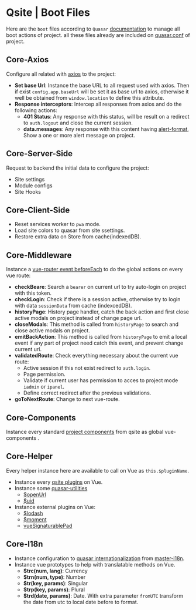 # Qsite | Boot Files
Here are the `boot` files according to `Quasar` [documentation](https://quasar.dev/quasar-cli/boot-files#introduction) to manage all boot actions of project. all these files already are included on [quasar.conf](/docs/VueJs/configurations/otherconfig#quasarconf) of project.

## Core-Axios
Configure all related with [axios](https://github.com/axios/axios) to the project:
- **Set base Url**: Instance the base URL to all request used with axios. Then if exist `config.app.baseUrl` will be set it as base url to axios, otherwise it well be obtained from `window.location` to define this attribute.
- **Response interceptors**: Intercep all responses from axios and do the following actions:
    - **401 Status**: Any response with this status, will be result on a redirect to `auth.logout` and close the current session.
    - **data.messages**: Any response with this content having [alert-format](/docs/VueJs/modules/QSite/QsitePlugins#alert), Show a one or more alert message on project.

## Core-Server-Side
Request to backend the initial data to configure the project:
- Site settings
- Module configs
- Site Hooks

## Core-Client-Side
- Reset services worker to `pwa` mode.
- Load site colors to quasar from site ssettings.
- Restore extra data on Store from cache(indexedDB).

## Core-Middleware
Instance a [vue-router event beforeEach](https://router.vuejs.org/guide/advanced/navigation-guards.html#global-before-guards) to do the global actions on every vue route:
- **checkBeare**: Search a `bearer` on current url to try auto-login on project with this token.
- **checkLogin**: Check if there is a session active, otherwise try to login with data `sessionData` from cache (indexcedDB).
- **historyPage**: History page handler, catch the back action and first close active modals on project instead of change page url.
- **closeModals**: This method is called from `historyPage` to search and close active modals on project. 
- **emitBackAction**: This method is called from `historyPage` to emit a local event if any part of project need catch this event, and prevent change current url.
- **validatedRoute**: Check everything necessary about the current vue route:
    - Active session if this not exist redirect to `auth.login`.
    - Page permission.
    - Validate if current user has permission to acces to project mode `iadmin` or `ipanel`.
    - Define correct redirect after the previous validations.
- **goToNextRoute**: Change to next vue-route.

## Core-Components
Instance every standard [project components](/docs/VueJs/Components/) from qsite as global vue-components .

## Core-Helper
Every helper instance here are available to call on Vue as `this.$pluginName`.
- Instance every [qsite plugins](/docs/VueJs/modules/QSite/QsitePlugins) on Vue.
- Instance some [quasar-utilities](https://quasar.dev/quasar-utils/other-utils#introduction)
    - [$openUrl](https://quasar.dev/quasar-utils/other-utils#open-external-url)
    - [$uid](https://quasar.dev/quasar-utils/other-utils#generate-uid)
- Instance external plugins on Vue:
    - [$lodash](https://lodash.com/)
    - [$moment](https://momentjs.com/)
    - [vueSignaturablePad](https://github.com/neighborhood999/vue-signature-pad)

## Core-I18n
- Instance configuration to [quasar internationalization](https://quasar.dev/options/app-internationalization#introduction) from [master-i18n](/docs/VueJs/modules/QSite/QsiteI18n).
- Instance vue prototypes to help with translatable methods on Vue.
    - **$trc(num, lang)**: Currency
    - **$trn(num, type)**: Number
    - **$tr(key, params)**: Singular
    - **$trp(key, params)**: Plural
    - **$trd(date, params)**: Date. With extra parameter `fromUTC` transform the date from utc to local date before to format.